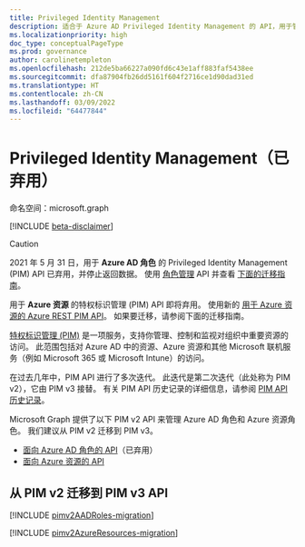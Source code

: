 ```yaml
---
title: Privileged Identity Management
description: 适合于 Azure AD Privileged Identity Management 的 API，用于管理 Azure Active Directory 角色和 Azure 资源角色。
ms.localizationpriority: high
doc_type: conceptualPageType
ms.prod: governance
author: carolinetempleton
ms.openlocfilehash: 212de5ba66227a090fd6c43e1aff883faf5438ee
ms.sourcegitcommit: dfa87904fb26dd5161f604f2716ce1d90dad31ed
ms.translationtype: HT
ms.contentlocale: zh-CN
ms.lasthandoff: 03/09/2022
ms.locfileid: "64477844"
---
```

# <a name="privileged-identity-management-deprecated"></a>Privileged Identity Management（已弃用）

命名空间：microsoft.graph

[!INCLUDE [beta-disclaimer](../../includes/beta-disclaimer.md)]

>[!CAUTION]
>2021 年 5 月 31 日，用于 **Azure AD 角色** 的 Privileged Identity Management (PIM) API 已弃用，并停止返回数据。 使用 [角色管理](/graph/api/resources/rolemanagement?view=graph-rest-beta&preserve-view=true) API 并查看 [下面的迁移指南](#migrate-from-pim-v2-to-pim-v3-apis)。
>
>用于 **Azure 资源** 的特权标识管理 (PIM) API 即将弃用。 使用新的 [用于 Azure 资源的 Azure REST PIM API](/rest/api/authorization/role-eligibility-schedule-requests)。 如果要迁移，请参阅下面的迁移指南。

[特权标识管理 (PIM)](/azure/active-directory/privileged-identity-management/pim-configure) 是一项服务，支持你管理、控制和监视对组织中重要资源的访问。 此范围包括对 Azure AD 中的资源、Azure 资源和其他 Microsoft 联机服务（例如 Microsoft 365 或 Microsoft Intune）的访问。

在过去几年中，PIM API 进行了多次迭代。 此迭代是第二次迭代（此处称为 PIM v2），它由 PIM v3 接替。 有关 PIM API 历史记录的详细信息，请参阅 [PIM API 历史记录](/azure/active-directory/privileged-identity-management/pim-apis#pim-api-history)。

Microsoft Graph 提供了以下 PIM v2 API 来管理 Azure AD 角色和 Azure 资源角色。 我们建议从 PIM v2 迁移到 PIM v3。

- [面向 Azure AD 角色的 API](privilegedidentitymanagement-directory.md)（已弃用）
- [面向 Azure 资源的 API](privilegedidentitymanagement-resources.md)

## <a name="migrate-from-pim-v2-to-pim-v3-apis"></a>从 PIM v2 迁移到 PIM v3 API

[!INCLUDE [pimv2AADRoles-migration](../../includes/pimv2AADRoles-migration.md)]

[!INCLUDE [pimv2AzureResources-migration](../../includes/pimv2AzureResources-migration.md)]

<!-- uuid: 8fcb5dbc-d5aa-4681-8e31-b001d5168d79
2015-10-25 14:57:30 UTC -->
<!--
{
  "type": "#page.annotation",
  "description": "Service root",
  "keywords": "",
  "section": "documentation",
  "tocPath": "",
  "suppressions": []
}
-->
